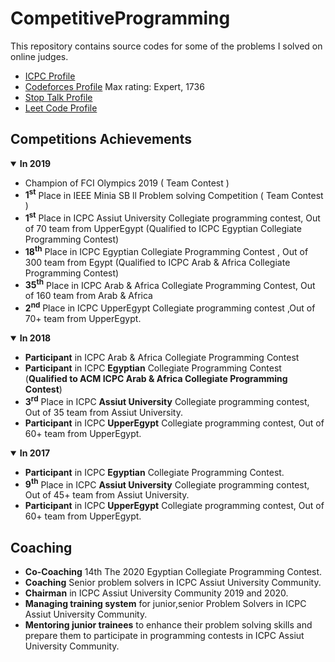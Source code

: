 # CompetitiveProgramming
This repository contains source codes for some of the problems I solved on online judges.
* [ICPC Profile](https://icpc.global/ICPCID/E01ZN9C35PZR)
*  [Codeforces Profile](https://codeforces.com/profile/_AhmedHafez) Max rating: Expert, 1736
*  [Stop Talk Profile](https://www.stopstalk.com/user/profile/_AhmedHafez) 
*  [Leet Code Profile](https://leetcode.com/_AhmedHafez/)


## Competitions Achievements

<details open>
 <summary><b>In 2019</b></summary>
  <p> 
 <ul>
     <li> Champion of FCI Olympics 2019 ( Team Contest )</li>
    <li><b>1<sup>st</sup></b> Place in IEEE Minia SB ll Problem solving Competition ( Team Contest )</li>
   <li><b>1<sup>st</sup></b> Place in ICPC Assiut University Collegiate programming contest, Out of 70 team from UpperEgypt (Qualified to ICPC Egyptian Collegiate Programming Contest)</li>
   <li><b>18<sup>th</sup></b> Place in ICPC Egyptian Collegiate Programming Contest , Out of 300 team from Egypt (Qualified to ICPC Arab & Africa Collegiate Programming Contest)</li>
   <li><b>35<sup>th</sup></b> Place in ICPC Arab & Africa Collegiate Programming Contest, Out of 160 team from Arab & Africa</li>
   <li><b>2<sup>nd</sup></b> Place in ICPC UpperEgypt Collegiate programming contest ,Out of 70+ team from UpperEgypt.</li>
 </ul>
 </p>
</details>


<details open>
 <summary><b>In 2018</b></summary>
  <p> 
 <ul>
  <li><b>Participant</b> in ICPC </b>Arab & Africa</b> Collegiate Programming Contest</li>
   <li><b>Participant</b> in ICPC <b>Egyptian</b> Collegiate Programming Contest  (<b>Qualified to ACM ICPC Arab & Africa Collegiate Programming Contest</b>)</li>
   <li><b>3<sup>rd</sup></b> Place in ICPC <b>Assiut University</b> Collegiate programming contest, Out of 35 team from Assiut University. </li> 
   <li><b>Participant</b> in ICPC <b>UpperEgypt</b> Collegiate programming contest, Out of 60+ team from UpperEgypt. </li>
   
 </ul>
 </p>
</details>
<details open>
 <summary><b>In 2017</b></summary>
  <p> 
 <ul>
   <li><b>Participant</b> in ICPC <b>Egyptian</b> Collegiate Programming Contest.</li>
   <li><b>9<sup>th</sup></b> Place in ICPC <b>Assiut University</b> Collegiate programming contest, Out of 45+ team from Assiut University. </li> 
   <li><b>Participant</b> in ICPC <b>UpperEgypt</b> Collegiate programming contest, Out of 60+ team from UpperEgypt. </li>
   
 </ul>
 </p>
</details>

## Coaching
* **Co-Coaching** 14th The 2020 Egyptian Collegiate Programming Contest.
* **Coaching** Senior problem solvers in ICPC Assiut University Community.
* **Chairman** in ICPC Assiut University Community 2019 and 2020.
* **Managing training system** for junior,senior Problem Solvers in ICPC Assiut University Community.
* **Mentoring junior trainees** to enhance their problem solving skills and prepare them to participate in programming contests in ICPC Assiut University Community.


